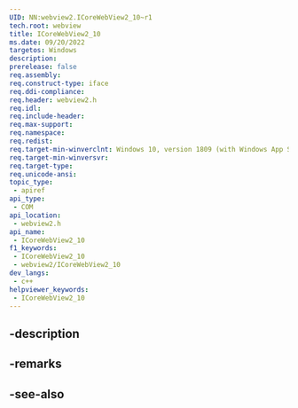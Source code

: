 ```yaml
---
UID: NN:webview2.ICoreWebView2_10~r1
tech.root: webview
title: ICoreWebView2_10
ms.date: 09/20/2022
targetos: Windows
description: 
prerelease: false
req.assembly: 
req.construct-type: iface
req.ddi-compliance: 
req.header: webview2.h
req.idl: 
req.include-header: 
req.max-support: 
req.namespace: 
req.redist: 
req.target-min-winverclnt: Windows 10, version 1809 (with Windows App SDK 1.1 or later)
req.target-min-winversvr: 
req.target-type: 
req.unicode-ansi: 
topic_type:
 - apiref
api_type:
 - COM
api_location:
 - webview2.h
api_name:
 - ICoreWebView2_10
f1_keywords:
 - ICoreWebView2_10
 - webview2/ICoreWebView2_10
dev_langs:
 - c++
helpviewer_keywords:
 - ICoreWebView2_10
---
```


## -description

## -remarks

## -see-also


